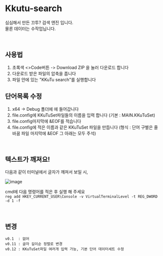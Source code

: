 # Kkutu-search
심심해서 만든 끄투? 검색 앤진 입니다.  
물론 데이터는 수작업닙니다.

<br>

## 사용법
1. 초록색 <>Code버튼 -> Download ZIP 을 눌러 다운로드 합니다
1. 다운로드 받은 파일의 압축을 풉니다
2. 파일 안에 있는 "KKuTu search"를 실행합니다

## 단어목록 수정
1. x64 -> Debug 폴더에 에 들어갑니다
2. file.config에 KKuTuSet파일들의 이름을 입력 합니다 (기본 : MAIN.KKuTuSet)
3. file.config마지막에 &EOF를 적습니다
4. file.config에 적은 이름과 같은 KKuTuSet 파일을 만듭니다 (형식 : 단어 구별은 줄바꿈 파일 마지막에 &EOF 그 아래는 모두 주석)

<br>

## 텍스트가 깨져요!
다음과 같이 터미널에서 글자가 깨져서 보일 시,  
  
![image](https://github.com/Neeko-onTheRoad/Kkutu-search/assets/61304515/9537f24e-de21-44b9-a82c-f9b8ce3e8202)  
  
cmd에 다음 명령어를 적은 후 실행 해 주세요  
`reg add HKEY_CURRENT_USER\Console -v VirtualTerminalLevel -t REG_DWORD -d 1 -f`

<br>

## 변경

`v0.1  : 없어`  
`v0.11 : 글자 길이순 정렬로 변경`  
`v0.12 : KKuTuSet파일 여러개 입력 가능, 기본 단어 데이터세트 수정`  
